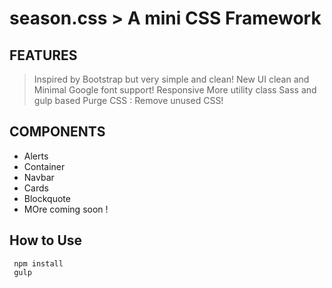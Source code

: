 # season.css > A mini CSS Framework
>

## FEATURES 

> Inspired by Bootstrap but very simple and clean!
> New UI clean and Minimal
> Google font support!
> Responsive
> More utility class
> Sass and gulp based
> Purge CSS : Remove unused CSS!



## COMPONENTS 

- Alerts
- Container
- Navbar
- Cards
- Blockquote
- MOre coming soon !

## How to Use

```
 npm install
 gulp

```
